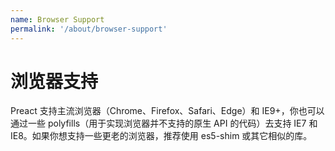 ```yaml
---
name: Browser Support
permalink: '/about/browser-support'
---
```


# 浏览器支持

Preact 支持主流浏览器（Chrome、Firefox、Safari、Edge）和 IE9+，你也可以通过一些 polyfills（用于实现浏览器并不支持的原生 API 的代码）去支持 IE7 和 IE8。如果你想支持一些更老的浏览器，推荐使用 es5-shim 或其它相似的库。